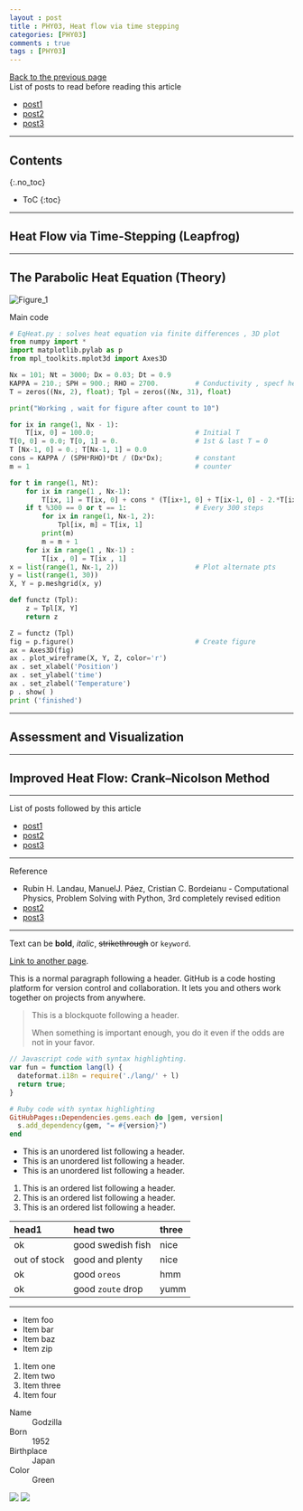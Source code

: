 ```yaml
---
layout : post
title : PHY03, Heat flow via time stepping
categories: [PHY03]
comments : true
tags : [PHY03]
---
```

[Back to the previous page](https://userdyk-github.github.io/Study.html) <br>
List of posts to read before reading this article
- <a href='https://userdyk-github.github.io/'>post1</a>
- <a href='https://userdyk-github.github.io/'>post2</a>
- <a href='https://userdyk-github.github.io/'>post3</a>

---

## Contents
{:.no_toc}

* ToC
{:toc}

---

## Heat Flow via Time-Stepping (Leapfrog)

---

## The Parabolic Heat Equation (Theory)

![Figure_1](https://user-images.githubusercontent.com/52376448/63160583-1779ee80-c059-11e9-9705-fcbd012e9a5a.png)

<div class='frame1'>Main code</div>

```python
# EqHeat.py : solves heat equation via finite differences , 3D plot
from numpy import *
import matplotlib.pylab as p
from mpl_toolkits.mplot3d import Axes3D

Nx = 101; Nt = 3000; Dx = 0.03; Dt = 0.9
KAPPA = 210.; SPH = 900.; RHO = 2700.         # Conductivity , specf heat , density
T = zeros((Nx, 2), float); Tpl = zeros((Nx, 31), float)

print("Working , wait for figure after count to 10")

for ix in range(1, Nx - 1):
    T[ix, 0] = 100.0;                         # Initial T
T[0, 0] = 0.0; T[0, 1] = 0.                   # 1st & last T = 0
T [Nx-1, 0] = 0.; T[Nx-1, 1] = 0.0
cons = KAPPA / (SPH*RHO)*Dt / (Dx*Dx);        # constant
m = 1                                         # counter

for t in range(1, Nt):
    for ix in range(1 , Nx-1):
        T[ix, 1] = T[ix, 0] + cons * (T[ix+1, 0] + T[ix-1, 0] - 2.*T[ix, 0])
    if t %300 == 0 or t == 1:                 # Every 300 steps
        for ix in range(1, Nx-1, 2):
            Tpl[ix, m] = T[ix, 1]
        print(m)
        m = m + 1
    for ix in range(1 , Nx-1) :
        T[ix , 0] = T[ix , 1]
x = list(range(1, Nx-1, 2))                   # Plot alternate pts
y = list(range(1, 30))
X, Y = p.meshgrid(x, y)

def functz (Tpl):
    z = Tpl[X, Y]
    return z

Z = functz (Tpl)
fig = p.figure()                              # Create figure
ax = Axes3D(fig)
ax . plot_wireframe(X, Y, Z, color='r')
ax . set_xlabel('Position')
ax . set_ylabel('time')
ax . set_zlabel('Temperature')
p . show( )
print ('finished')
```

---

##  Assessment and Visualization

---

##  Improved Heat Flow: Crank–Nicolson Method

---
List of posts followed by this article
- [post1](https://userdyk-github.github.io/)
- <a href='https://userdyk-github.github.io/'>post2</a>
- <a href='https://userdyk-github.github.io/'>post3</a>

---

Reference
- Rubin H. Landau, ManuelJ. Páez, Cristian C. Bordeianu - Computational Physics, Problem Solving with Python, 3rd completely revised edition
- <a href='https://userdyk-github.github.io/'>post2</a>
- <a href='https://userdyk-github.github.io/'>post3</a>

---

Text can be **bold**, _italic_, ~~strikethrough~~ or `keyword`.

[Link to another page](another-page).

This is a normal paragraph following a header. GitHub is a code hosting platform for version control and collaboration. It lets you and others work together on projects from anywhere.

> This is a blockquote following a header.
>
> When something is important enough, you do it even if the odds are not in your favor.

```js
// Javascript code with syntax highlighting.
var fun = function lang(l) {
  dateformat.i18n = require('./lang/' + l)
  return true;
}
```

```ruby
# Ruby code with syntax highlighting
GitHubPages::Dependencies.gems.each do |gem, version|
  s.add_dependency(gem, "= #{version}")
end
```

*   This is an unordered list following a header.
*   This is an unordered list following a header.
*   This is an unordered list following a header.

1.  This is an ordered list following a header.
2.  This is an ordered list following a header.
3.  This is an ordered list following a header.

| head1        | head two          | three |
|:-------------|:------------------|:------|
| ok           | good swedish fish | nice  |
| out of stock | good and plenty   | nice  |
| ok           | good `oreos`      | hmm   |
| ok           | good `zoute` drop | yumm  |

* * *

*   Item foo
*   Item bar
*   Item baz
*   Item zip


1.  Item one
1.  Item two
1.  Item three
1.  Item four

<dl>
<dt>Name</dt>
<dd>Godzilla</dd>
<dt>Born</dt>
<dd>1952</dd>
<dt>Birthplace</dt>
<dd>Japan</dd>
<dt>Color</dt>
<dd>Green</dd>
</dl>


![](https://assets-cdn.github.com/images/icons/emoji/octocat.png)
![](https://guides.github.com/activities/hello-world/branching.png)

